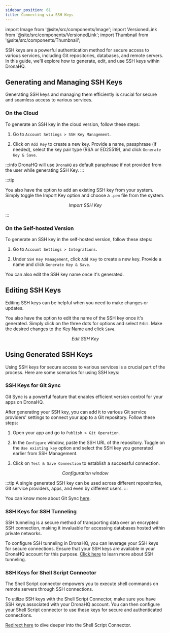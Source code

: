 ```yaml
---
sidebar_position: 61
title: Connecting via SSH Keys
---
```

import Image from '@site/src/components/Image';
import VersionedLink from '@site/src/components/VersionedLink';
import Thumbnail from '@site/src/components/Thumbnail';



SSH keys are a powerful authentication method for secure access to various services, including Git repositories, databases, and remote servers. In this guide, we'll explore how to generate, edit, and use SSH keys within DronaHQ.

## Generating and Managing SSH Keys

Generating SSH keys and managing them efficiently is crucial for secure and seamless access to various services.

### On the Cloud

To generate an SSH key in the cloud version, follow these steps:

1. Go to `Account Settings > SSH Key Management`.

2. Click on `Add Key` to create a new key. Provide a name, passphrase (if needed), select the key pair type (RSA or ED25519), and click `Generate Key & Save`.

:::info
DronaHQ will use `DronaHQ` as default paraphrase if not provided from the user while generating SSH Key.
:::

:::tip

You also have the option to add an existing SSH key from your system. Simply toggle the Import Key option and choose a `.pem` file from the system.

<figure>
  <Thumbnail src="/img/advanced-concepts/connecting-via-ssh-keys/import-key.png" alt="Import SSH Key" />
  <figcaption align = "center"><i>Import SSH Key</i></figcaption>
</figure>

:::

### On the Self-hosted Version

To generate an SSH key in the self-hosted version, follow these steps:

1. Go to `Account Settings > Integrations`.

2. Under `SSH Key Management`, click `Add Key` to create a new key. Provide a name and click `Generate Key & Save`.

You can also edit the SSH key name once it's generated.

## Editing SSH Keys

Editing SSH keys can be helpful when you need to make changes or updates.

You also have the option to edit the name of the SSH key once it's generated. Simply click on the three dots for options and select `Edit`. Make the desired changes to the Key Name and click `Save`.

<figure>
  <Thumbnail src="/img/advanced-concepts/connecting-via-ssh-keys/edit-key.png" alt="Edit SSH Key" />
  <figcaption align = "center"><i>Edit SSH Key</i></figcaption>
</figure>

## Using Generated SSH Keys

Using SSH keys for secure access to various services is a crucial part of the process. Here are some scenarios for using SSH keys:

### SSH Keys for Git Sync

Git Sync is a powerful feature that enables efficient version control for your apps on DronaHQ.

After generating your SSH key, you can add it to various Git service providers' settings to connect your app to a Git repository. Follow these steps:

1. Open your app and go to `Publish > Git Operation`.

2. In the `Configure` window, paste the SSH URL of the repository. Toggle on the `Use existing key` option and select the SSH key you generated earlier from SSH Management.

3. Click on `Test & Save Connection` to establish a successful connection.

<figure>
  <Thumbnail src="/img/git-sync/dronahq-url.png" alt="Configuration window" />
  <figcaption align = "center"><i>Configuration window</i></figcaption>
</figure>

:::tip 
A single generated SSH key can be used across different repositories, Git service providers, apps, and even by different users.
:::

You can know more about Git Sync [here](./git-sync).


### SSH Keys for SSH Tunneling

SSH tunneling is a secure method of transporting data over an encrypted SSH connection, making it invaluable for accessing databases hosted within private networks. 

To configure SSH tunneling in DronaHQ, you can leverage your SSH keys for secure connections. Ensure that your SSH keys are available in your DronaHQ account for this purpose. [Click here](../datasource-concepts/ssh-tunneling) to learn more about SSH tunneling.

### SSH Keys for Shell Script Connector

The Shell Script connector empowers you to execute shell commands on remote servers through SSH connections. 

To utilize SSH keys with the Shell Script Connector, make sure you have SSH keys associated with your DronaHQ account. You can then configure your Shell Script connector to use these keys for secure and authenticated connections. 

[Redirect here](../reference/connectors/shell-script) to dive deeper into the Shell Script Connector.

